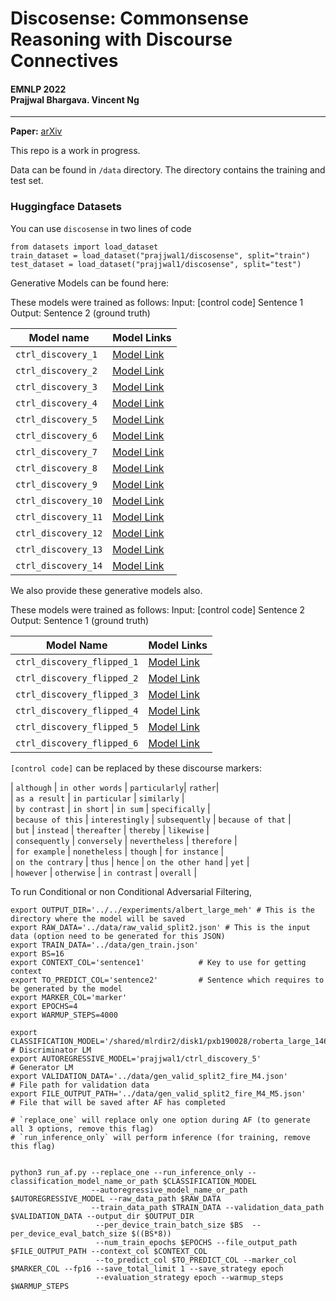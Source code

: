# Discosense: Commonsense Reasoning with Discourse Connectives


<h4>
EMNLP 2022
</br>
Prajjwal Bhargava. Vincent Ng
</h4>
<hr>


**Paper:** [arXiv](https://arxiv.org/pdf/2210.12478.pdf)

This repo is a work in progress. 

Data can be found in `/data` directory. The directory contains the training and test set.

### Huggingface Datasets
You can use `discosense` in two lines of code
```
from datasets import load_dataset
train_dataset = load_dataset("prajjwal1/discosense", split="train")
test_dataset = load_dataset("prajjwal1/discosense", split="test")
```


Generative Models can be found here:

These models were trained as follows:
Input: [control code] Sentence 1
Output: Sentence 2 (ground truth)

|  Model name           |  Model Links
| -------------------------------------------------------------------------------------- | ----------------------------
| `ctrl_discovery_1` | [Model Link](https://huggingface.co/prajjwal1/ctrl_discovery_1)         |
| `ctrl_discovery_2` | [Model Link](https://huggingface.co/prajjwal1/ctrl_discovery_2)         |
| `ctrl_discovery_3` | [Model Link](https://huggingface.co/prajjwal1/ctrl_discovery_3)         |
| `ctrl_discovery_4` | [Model Link](https://huggingface.co/prajjwal1/ctrl_discovery_4)         |
| `ctrl_discovery_5` | [Model Link](https://huggingface.co/prajjwal1/ctrl_discovery_5)         |
| `ctrl_discovery_6` | [Model Link](https://huggingface.co/prajjwal1/ctrl_discovery_6)         |
| `ctrl_discovery_7` | [Model Link](https://huggingface.co/prajjwal1/ctrl_discovery_7)         |
| `ctrl_discovery_8` | [Model Link](https://huggingface.co/prajjwal1/ctrl_discovery_8)         |
| `ctrl_discovery_9` | [Model Link](https://huggingface.co/prajjwal1/ctrl_discovery_9)         |
| `ctrl_discovery_10` | [Model Link](https://huggingface.co/prajjwal1/ctrl_discovery_10)         |
| `ctrl_discovery_11` | [Model Link](https://huggingface.co/prajjwal1/ctrl_discovery_11)         |
| `ctrl_discovery_12` | [Model Link](https://huggingface.co/prajjwal1/ctrl_discovery_12)         |
| `ctrl_discovery_13` | [Model Link](https://huggingface.co/prajjwal1/ctrl_discovery_13)         |
| `ctrl_discovery_14` | [Model Link](https://huggingface.co/prajjwal1/ctrl_discovery_14)         |



We also provide these generative models also.

These models were trained as follows:
Input: [control code] Sentence 2
Output: Sentence 1 (ground truth)

|  Model Name           |  Model Links
| -------------------------------------------------------------------------------------- | ----------------------------
| `ctrl_discovery_flipped_1` | [Model Link](https://huggingface.co/prajjwal1/ctrl_discovery_flipped_1)         |
| `ctrl_discovery_flipped_2` | [Model Link](https://huggingface.co/prajjwal1/ctrl_discovery_flipped_2)         |
| `ctrl_discovery_flipped_3` | [Model Link](https://huggingface.co/prajjwal1/ctrl_discovery_flipped_3)         |
| `ctrl_discovery_flipped_4` | [Model Link](https://huggingface.co/prajjwal1/ctrl_discovery_flipped_4)         |
| `ctrl_discovery_flipped_5` | [Model Link](https://huggingface.co/prajjwal1/ctrl_discovery_flipped_5)         |
| `ctrl_discovery_flipped_6` | [Model Link](https://huggingface.co/prajjwal1/ctrl_discovery_flipped_6)         |


`[control code]` can be replaced by these discourse markers:

| `although` | `in other words` | `particularly`|  `rather`| <br />
| `as a result` |  `in particular` | `similarly` | <br />
| `by contrast` | `in short` | `in sum` | `specifically` |  <br />
| `because of this` |  `interestingly` | `subsequently` | `because of that` | <br />
| `but` | `instead` | `thereafter` | `thereby` | `likewise` | <br />
| `consequently` | `conversely` | `nevertheless` | `therefore` | <br />
| `for example` | `nonetheless` | `though`  | `for instance` | <br />
| `on the contrary` | `thus` | `hence` | `on the other hand` | `yet` | <br />
| `however` | `otherwise` | `in contrast` | `overall` | <br />


To run Conditional or non Conditional Adversarial Filtering, 
```
export OUTPUT_DIR='../../experiments/albert_large_meh' # This is the directory where the model will be saved
export RAW_DATA='../data/raw_valid_split2.json' # This is the input data (option need to be generated for this JSON)
export TRAIN_DATA='../data/gen_train.json'
export BS=16                                    
export CONTEXT_COL='sentence1'            # Key to use for getting context
export TO_PREDICT_COL='sentence2'         # Sentence which requires to be generated by the model
export MARKER_COL='marker' 
export EPOCHS=4
export WARMUP_STEPS=4000

export CLASSIFICATION_MODEL='/shared/mlrdir2/disk1/pxb190028/roberta_large_146' # Discriminator LM
export AUTOREGRESSIVE_MODEL='prajjwal1/ctrl_discovery_5'                        # Generator LM
export VALIDATION_DATA='../data/gen_valid_split2_fire_M4.json'                  # File path for validation data
export FILE_OUTPUT_PATH='../data/gen_valid_split2_fire_M4_M5.json'              # File that will be saved after AF has completed

# `replace_one` will replace only one option during AF (to generate all 3 options, remove this flag)
# `run_inference_only` will perform inference (for training, remove this flag)


python3 run_af.py --replace_one --run_inference_only --classification_model_name_or_path $CLASSIFICATION_MODEL 
                  --autoregressive_model_name_or_path $AUTOREGRESSIVE_MODEL --raw_data_path $RAW_DATA 
                  --train_data_path $TRAIN_DATA --validation_data_path $VALIDATION_DATA --output_dir $OUTPUT_DIR
                   --per_device_train_batch_size $BS  --per_device_eval_batch_size $((BS*8))
                   --num_train_epochs $EPOCHS --file_output_path $FILE_OUTPUT_PATH --context_col $CONTEXT_COL 
                   --to_predict_col $TO_PREDICT_COL --marker_col $MARKER_COL --fp16 --save_total_limit 1 --save_strategy epoch
                   --evaluation_strategy epoch --warmup_steps $WARMUP_STEPS
```

